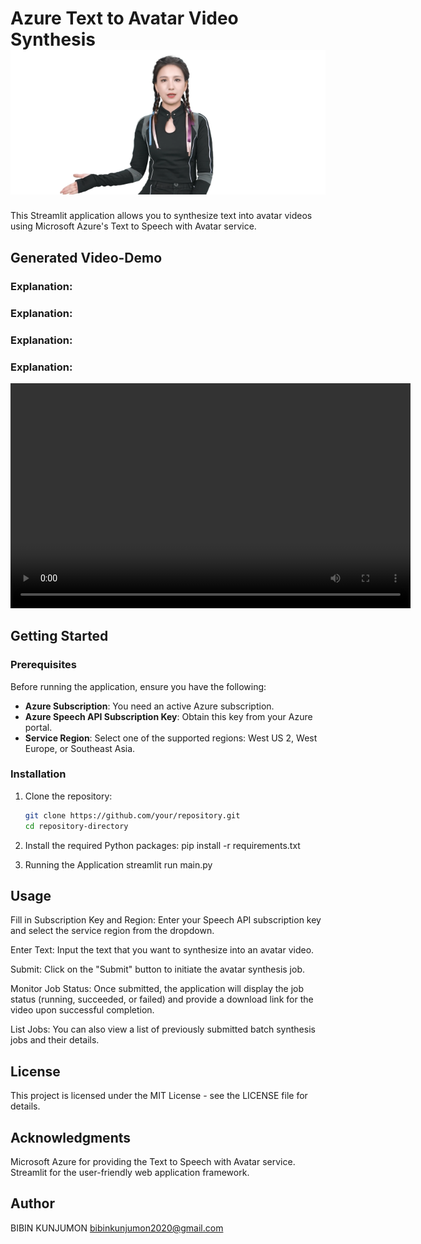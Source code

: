 # Azure Text to Avatar Video Synthesis ![Avatar Image](assets/avatar.png)

This Streamlit application allows you to synthesize text into avatar videos using Microsoft Azure's Text to Speech with Avatar service.
## Generated Video-Demo

### Explanation:

### Explanation:

### Explanation:
### Explanation:

<video width="640" height="360" controls>
  <source src="https://github.com/bibinkunjumon2020/Azure-Avatar-AI/blob/main/output/avtar_1.mp4" type="video/mp4">
  Your browser does not support the video tag.
</video>


## Getting Started

### Prerequisites

Before running the application, ensure you have the following:

- **Azure Subscription**: You need an active Azure subscription.
- **Azure Speech API Subscription Key**: Obtain this key from your Azure portal.
- **Service Region**: Select one of the supported regions: West US 2, West Europe, or Southeast Asia.

### Installation

1. Clone the repository:

   ```bash
   git clone https://github.com/your/repository.git
   cd repository-directory
2. Install the required Python packages:
pip install -r requirements.txt

3. Running the Application
streamlit run main.py


## Usage
Fill in Subscription Key and Region: Enter your Speech API subscription key and select the service region from the dropdown.

Enter Text: Input the text that you want to synthesize into an avatar video.

Submit: Click on the "Submit" button to initiate the avatar synthesis job.

Monitor Job Status: Once submitted, the application will display the job status (running, succeeded, or failed) and provide a download link for the video upon successful completion.

List Jobs: You can also view a list of previously submitted batch synthesis jobs and their details.

## License
This project is licensed under the MIT License - see the LICENSE file for details.


## Acknowledgments
Microsoft Azure for providing the Text to Speech with Avatar service.
Streamlit for the user-friendly web application framework.
## Author
BIBIN KUNJUMON
bibinkunjumon2020@gmail.com